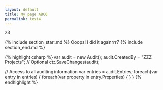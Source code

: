 ```yaml
---
layout: default
title: My page ABC6
permalink: test4
---
```


z3

{% include section_start.md %}
Ooops! I did it againrrr7
{% include section_end.md %}

{% highlight csharp %}
var audit = new Audit();
audit.CreatedBy = "ZZZ Projects"; // Optional
ctx.SaveChanges(audit);

// Access to all auditing information
var entries = audit.Entries;
foreach(var entry in entries)
{
    foreach(var property in entry.Properties)
    {
    }
}
{% endhighlight %}

